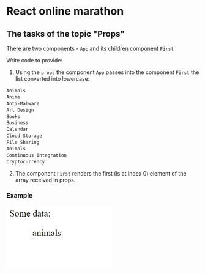 # React online marathon

## The tasks of the topic "Props"

There are two components - <code>App</code> and its children component <code>First</code>

Write code to provide:  

1. Using the <code>props</code> the component <code>App</code> passes into the component <code>First</code> the list converted into lowercase: 
```txt
Animals
Anime
Anti-Malware
Art Design
Books
Business
Calendar
Cloud Storage
File Sharing
Animals
Continuous Integration
Cryptocurrency
```
2. The component <code>First</code> renders the first (is at index 0) element of the array received in props.

### Example
![](example.jpg)
